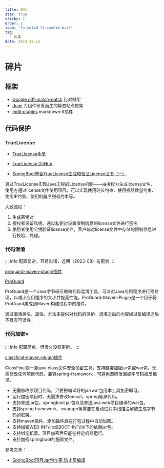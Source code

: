 ```yaml
---
title: 碎片
star: true
sticky: 2
order: 2
icon: 'fa-solid fa-cookie-bite'
tag:
  - 收集
date: 2023-12-11
---
```

# 碎片


## 框架

- [Google diff-match-patch](https://github.com/google/diff-match-patch.git) 比对框架
- [dumi](https://d.umijs.org/) 为组件研发而生的静态站点框架
- [mdit-plugins](https://mdit-plugins.github.io/zh/) markdown-it插件

## 代码保护

### TrueLicense

- [TrueLicense手册](https://truelicense.namespace.global/)

- [TrueLicense GitHub](https://github.com/christian-schlichtherle/truelicense)

- [<HopeIcon icon="fa-brands fa-bilibili" /> SpringBoot整合TrueLicense生成和验证License证书（一）](https://www.bilibili.com/video/BV1VZ4y1y7V9/?share_source=copy_web&vd_source=c71c79a0e59361cee136f3f1c1b16180) 

通过TrueLicense实现Java工程的License机制——由授权方生成license文件，使用方通过license文件使用项目。可以实现使用时长约束、使用机器数量约束、使用IP约束、使用机器序列号约束等。

大致流程：

1. 生成密钥对
2. 授权者保留私钥，通过私钥对设置限制信息的license文件进行签名
3. 使用者使用公钥验证license文件，客户端对license文件中存储的限制信息进行校验、处理。

### 代码混淆

::: info
配置复杂，容易出错，近期（2023-08）有更新
:::

[proguard-maven-plugin插件](https://github.com/wvengen/proguard-maven-plugin.git)

[ProGuard](https://www.guardsquare.com/proguard)

ProGuard是一个Java字节码压缩和代码混淆工具，可以对Java应用程序进行预处理，以减小应用程序的大小并提高性能。ProGuard-Maven-Plugin是一个用于将ProGuard集成到Maven构建过程中的插件。

通过混淆类名、属性、方法来提供对代码的保护，混淆之后的内容经过反编译之后不具有可读性。



### 代码加密:star:

::: info
配置简单，但很久没有更新。
:::

[classfinal-maven-plugin插件](https://gitee.com/roseboy/classfinal)
 
ClassFinal是一款java class文件安全加密工具，支持直接加密jar包或war包，无需修改任何项目代码，兼容spring-framework；可避免源码泄漏或字节码被反编译。

- 无需修改原项目代码，只要把编译好的jar/war包用本工具加密即可。
- 运行加密项目时，无需求修改tomcat，spring等源代码。
- 支持普通jar包、springboot jar包以及普通java web项目编译的war包。
- 支持spring framework、swagger等需要在启动过程中扫描注解或生成字节码的框架。
- 支持maven插件，添加插件后在打包过程中自动加密。
- 支持加密WEB-INF/lib或BOOT-INF/lib下的依赖jar包。
- 支持绑定机器，项目加密后只能在特定机器运行。
- 支持加密springboot的配置文件。


参考文章：

- [SpringBoot项目Jar包加密,防止反编译](https://juejin.cn/post/7291846601651273769)